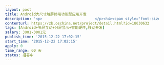 ```yaml
---                
layout: post       
title: Android大尺寸触屏终端功能型应用开发           
description: '<p>                        </p><h4><span style="font-size: 15.3333px;">详见附件</span></h4><p>                    </p>'     
contenturl: https://zb.oschina.net/project/detail.html?id=18030632      
tags: [Android+多屏互动+分屏显示+智能硬件,移动开发]            
salary: 3001-3001元          
publish_time: '2015-12-22 17:02:15'         
start_time: '2015-12-22 17:02:15'           
apply: 0                   
time_range: 60 天              
status: 招募中                  
---                 
```

